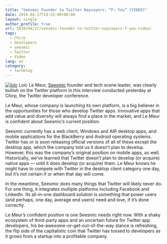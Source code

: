 ```yaml
---
title: "Seesmic Founder to Twitter Naysayers: “F— You” [VIDEO]"
date: 2010-04-17T19:53:00+00:00
layout: single
author_profile: true
url: 2010/04/17/seesmic-founder-to-twitter-naysayers-f-you-video/
tags:
  - Chirp
  - developers
  - seesmic
  - Twitter
  - Video
lang: en
category: 
  - techblog
---
```

[![loic](http://lh4.ggpht.com/_vaUVXcmC3OI/S8oKkgtXdFI/AAAAAAAACAE/adZuNwcrlNE/loic_thumb1.jpg?imgmax=800 "loic")](http://lh3.ggpht.com/_vaUVXcmC3OI/S8oKhSbDnCI/AAAAAAAACAA/tbWxPlwJYNc/s1600-h/loic3.jpg) Loic Le Meur, [Seesmic](http://seesmic.com/) founder and tech scene leader, was clearly bullish on the Twitter platform in this interview conducted yesterday at Chirp, the Twitter developer conference. 

Le Meur, whose company is launching its own platform, is a big believer in the opportunities for those who develop Twitter apps. Innovative apps that add value and diversity will always find a place in the market, and Le Meur is confident about Seesmic’s current position. 

Seesmic currently has a web client, Windows and AIR desktop apps, and mobile applications for the BlackBerry and Android operating systems. Twitter has or is soon releasing official versions of all of these except the desktop app, which the company told us it doesn’t plan to develop. However, this was the company’s original position on mobile apps, as well. Historically, we’ve learned that Twitter doesn’t plan to develop (or acquire) native apps — until it does develop (or acquire) them. Le Meur knows he might have to compete with Twitter in the desktop client category one day, but it’s not certain if or when that day will come. 

In the meantime, Seesmic does many things that Twitter will likely never do. For one thing, it integrates multiple platforms including Facebook and LinkedIn. Its all-in-one dashboard solution is something that power users (and perhaps, one day, average end users) need and love, if it’s done correctly. 

Le Meur’s confident position is one Seesmic needs right now. With a shaky ecosystem of third-party apps and an uncertain future for Twitter app developers, his be-awesome-or-get-out-of-the-way stance is refreshing, the flip side of the capitalistic coin that Twitter has tossed to developers as it grows from a startup into a profitable company. </p>